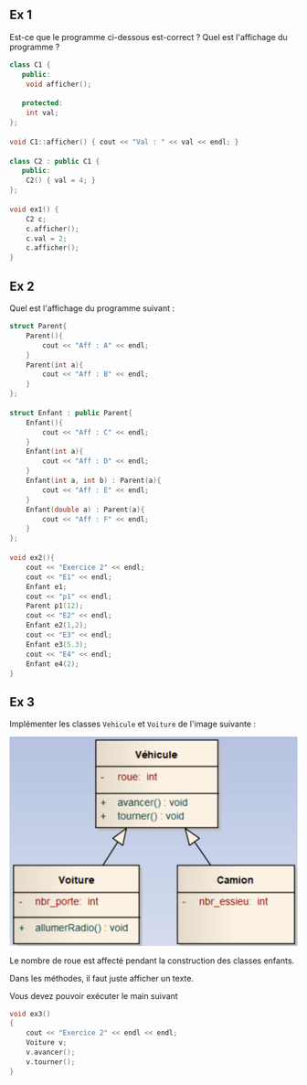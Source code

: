 ## Ex 1

Est-ce que le programme ci-dessous est-correct ?
Quel est l'affichage du programme ?

```CPP
class C1 {
   public:
    void afficher();

   protected:
    int val;
};

void C1::afficher() { cout << "Val : " << val << endl; }

class C2 : public C1 {
   public:
    C2() { val = 4; }
};

void ex1() {
    C2 c;
    c.afficher();
    c.val = 2;
    c.afficher();
}
```

## Ex 2

Quel est l'affichage du programme suivant :
```C++
struct Parent{
    Parent(){
        cout << "Aff : A" << endl;
    }
    Parent(int a){
        cout << "Aff : B" << endl;
    }
};

struct Enfant : public Parent{
    Enfant(){
        cout << "Aff : C" << endl;
    }
    Enfant(int a){
        cout << "Aff : D" << endl;
    }
    Enfant(int a, int b) : Parent(a){
        cout << "Aff : E" << endl;
    }
    Enfant(double a) : Parent(a){
        cout << "Aff : F" << endl;
    }
};

void ex2(){
    cout << "Exercice 2" << endl;
    cout << "E1" << endl;
    Enfant e1;
    cout << "p1" << endl;
    Parent p1(12);
    cout << "E2" << endl;
    Enfant e2(1,2);
    cout << "E3" << endl;
    Enfant e3(5.3);
    cout << "E4" << endl;
    Enfant e4(2);
}
```

## Ex 3

Implémenter les classes `Vehicule` et `Voiture` de l'image suivante :

![alt text](images/heritage.png "UML")

Le nombre de roue est affecté pendant la construction des classes enfants.

Dans les méthodes, il faut juste afficher un texte.

Vous devez pouvoir exécuter le main suivant 

```CPP
void ex3()
{
    cout << "Exercice 2" << endl << endl;
    Voiture v;
    v.avancer();
    v.tourner();
}
```
